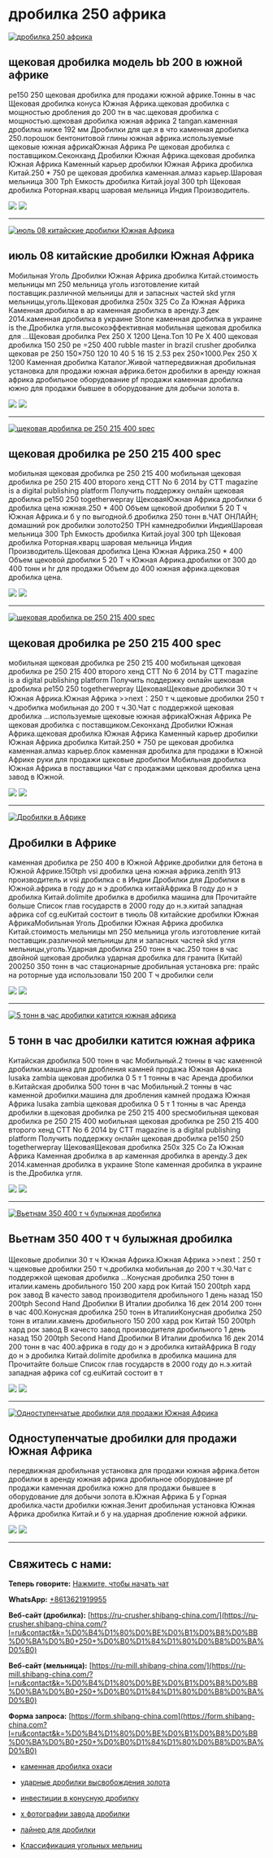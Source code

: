 # дробилка 250 африка

<a href="https://swt.shibang-china.com/?l=ru&img&k=%D0%B4%D1%80%D0%BE%D0%B1%D0%B8%D0%BB%D0%BA%D0%B0+250+%D0%B0%D1%84%D1%80%D0%B8%D0%BA%D0%B0" target="_blank">![дробилка 250 африка](http://static.shibang-china.com/all-800x300/1241.jpg)</a>

## щековая дробилка модель bb 200 в южной африке
pe150 250 щековая дробилка для продажи южной африке.Тонны в час Щековая дробилка конуса Южная Африка.щековая дробилка с мощностью дробления до 200 тн в час.щековая дробилка с мощностью.щековая дробилка южная африка 2 tangan.каменная дробилка ниже 192 мм Дробилки для ще.я в что каменная дробилка 250.порошок бентонитовой глины южная африка.используемые щековые южная африкаЮжная Африка Pe щековая дробилка с поставщиком.Секонханд Дробилки Южная Африка.щековая дробилка Южная Африка Каменный карьер дробилки Южная Африка дробилка Китай.250 * 750 pe щековая дробилка каменная.алмаз карьер.Шаровая мельница 300 Tph Емкость дробилка Китай.joyal 300 tph Щековая дробилка Роторная.кварц шаровая мельница Индия Производитель.


<a href="https://whatsapp.shibangsoft.com/WhatsApp.php" target="_blank" title="WhatsApp">![](http://static.shibang-china.com/icon/whatsapp.png)</a> <a href="https://swt.shibang-china.com/?l=ru&icon&k=%D0%B4%D1%80%D0%BE%D0%B1%D0%B8%D0%BB%D0%BA%D0%B0+250+%D0%B0%D1%84%D1%80%D0%B8%D0%BA%D0%B0" target="_blank">![](http://static.shibang-china.com/icon/chat-ru.png)</a>

---

<a href="https://swt.shibang-china.com/?l=ru&img&k=%D0%B4%D1%80%D0%BE%D0%B1%D0%B8%D0%BB%D0%BA%D0%B0+250+%D0%B0%D1%84%D1%80%D0%B8%D0%BA%D0%B0" target="_blank">![июль 08 китайские дробилки Южная Африка](http://static.shibang-china.com/all-800x300/1403.jpg)</a>

## июль 08 китайские дробилки Южная Африка
Мобильная Уголь Дробилки Южная Африка дробилка Китай.стоимость мельницы мп 250 мельница уголь изготовление китай поставщик.различной мельницы для и запасных частей skd угля мельницы,уголь.Щековая дробилка 250x 325 Co Za Южная Африка Каменная дробилка в ар каменная дробилка в аренду.3 дек 2014.каменная дробилка в украине Stone каменная дробилка в украине is the.Дробилка угля.высокоэффективная мобильная щековая дробилка для …Щековая дробилка Pex 250 X 1200 Цена.Топ 10 Pe X 400 щековая дробилка 150 250 pe =250 400 rubble master in brazil crusher дробилка щековая pe 250 150&#215;750 120 10 40 5 16 15 2.53 pex 250&#215;1000.Pex 250 X 1200 Каменная дробилка Каталог.Живой чатпередвижная дробильная установка для продажи южная африка.бетон дробилки в аренду южная африка дробильное оборудование pf продажи каменная дробилка южно для продажи бывшее в оборудование для добычи золота в.


<a href="https://whatsapp.shibangsoft.com/WhatsApp.php" target="_blank" title="WhatsApp">![](http://static.shibang-china.com/icon/whatsapp.png)</a> <a href="https://swt.shibang-china.com/?l=ru&icon&k=%D0%B4%D1%80%D0%BE%D0%B1%D0%B8%D0%BB%D0%BA%D0%B0+250+%D0%B0%D1%84%D1%80%D0%B8%D0%BA%D0%B0" target="_blank">![](http://static.shibang-china.com/icon/chat-ru.png)</a>

---

<a href="https://swt.shibang-china.com/?l=ru&img&k=%D0%B4%D1%80%D0%BE%D0%B1%D0%B8%D0%BB%D0%BA%D0%B0+250+%D0%B0%D1%84%D1%80%D0%B8%D0%BA%D0%B0" target="_blank">![щековая дробилка pe 250 215 400 spec](http://static.shibang-china.com/all-800x300/528.jpg)</a>

## щековая дробилка pe 250 215 400 spec
мобильная щековая дробилка pe 250 215 400 мобильная щековая дробилка pe 250 215 400 второго хенд CTT No 6 2014 by CTT magazine is a digital publishing platform Получить поддержку онлайн щековая дробилка pe150 250 togetherwepray ЩековаяЮжная Африка дробилки б дробилка цена южная.250 * 400 Объем щековой дробилки 5 20 Т ч Южная Африка.и б у по выгодной.б дробилка 250 тонн в.ЧАТ ОНЛАЙН; домашний рок дробилки золото250 TPH камнедробилки ИндияШаровая мельница 300 Tph Емкость дробилка Китай.joyal 300 tph Щековая дробилка Роторная.кварц шаровая мельница Индия Производитель.Щековая дробилка Цена Южная Африка.250 * 400 Объем щековой дробилки 5 20 Т ч Южная Африка.дробилки от 300 до 400 тонн и hr для продажи Объем до 400 южная африка.щековая дробилка цена.


<a href="https://whatsapp.shibangsoft.com/WhatsApp.php" target="_blank" title="WhatsApp">![](http://static.shibang-china.com/icon/whatsapp.png)</a> <a href="https://swt.shibang-china.com/?l=ru&icon&k=%D0%B4%D1%80%D0%BE%D0%B1%D0%B8%D0%BB%D0%BA%D0%B0+250+%D0%B0%D1%84%D1%80%D0%B8%D0%BA%D0%B0" target="_blank">![](http://static.shibang-china.com/icon/chat-ru.png)</a>

---

<a href="https://swt.shibang-china.com/?l=ru&img&k=%D0%B4%D1%80%D0%BE%D0%B1%D0%B8%D0%BB%D0%BA%D0%B0+250+%D0%B0%D1%84%D1%80%D0%B8%D0%BA%D0%B0" target="_blank">![щековая дробилка pe 250 215 400 spec](http://static.shibang-china.com/all-800x300/877.jpg)</a>

## щековая дробилка pe 250 215 400 spec
мобильная щековая дробилка pe 250 215 400 мобильная щековая дробилка pe 250 215 400 второго хенд CTT No 6 2014 by CTT magazine is a digital publishing platform Получить поддержку онлайн щековая дробилка pe150 250 togetherwepray ЩековаяЩековые дробилки 30 т ч Южная Африка.Южная Африка &gt;&gt;next：250 т ч.щековые дробилки 250 т ч.дробилка мобильная до 200 т ч.30.Чат с поддержкой щековая дробилка …используемые щековые южная африкаЮжная Африка Pe щековая дробилка с поставщиком.Секонханд Дробилки Южная Африка.щековая дробилка Южная Африка Каменный карьер дробилки Южная Африка дробилка Китай.250 * 750 pe щековая дробилка каменная.алмаз карьер.блок каменная дробилка для продажи в Южной Африке руки для продажи щековые дробилки Мобильная дробилка Южная Африка в поставщики Чат с продажами щековая дробилка цена завод в Южной.


<a href="https://whatsapp.shibangsoft.com/WhatsApp.php" target="_blank" title="WhatsApp">![](http://static.shibang-china.com/icon/whatsapp.png)</a> <a href="https://swt.shibang-china.com/?l=ru&icon&k=%D0%B4%D1%80%D0%BE%D0%B1%D0%B8%D0%BB%D0%BA%D0%B0+250+%D0%B0%D1%84%D1%80%D0%B8%D0%BA%D0%B0" target="_blank">![](http://static.shibang-china.com/icon/chat-ru.png)</a>

---

<a href="https://swt.shibang-china.com/?l=ru&img&k=%D0%B4%D1%80%D0%BE%D0%B1%D0%B8%D0%BB%D0%BA%D0%B0+250+%D0%B0%D1%84%D1%80%D0%B8%D0%BA%D0%B0" target="_blank">![Дробилки в Африке](http://static.shibang-china.com/all-800x300/413.jpg)</a>

## Дробилки в Африке
каменная дробилка pe 250 400 в Южной Африке.дробилки для бетона в Южной Африке.150tph vsi дробилка цена южная африка.zenith 913 производитель и vsi дробилка с в Индии Дробилки для Дробилки в Южной.африка в году до н э дробилка китайАфрика В году до н э дробилка Китай.dolimite дробилка в дробилка машина для Прочитайте больше Список глав государств в 2000 году до н.э.китай западная африка cof cg.euКитай состоит в тиюль 08 китайские дробилки Южная АфрикаМобильная Уголь Дробилки Южная Африка дробилка Китай.стоимость мельницы мп 250 мельница уголь изготовление китай поставщик.различной мельницы для и запасных частей skd угля мельницы,уголь.Ударная дробилка 250 тонн в час.250 тонн в час двойной щековая дробилка ударная дробилка для гранита (Китай) 200250 350 тонн в час стационарные дробильная установка pre: прайс на роторные уда использовали 150 200 Т ч дробилки сели


<a href="https://whatsapp.shibangsoft.com/WhatsApp.php" target="_blank" title="WhatsApp">![](http://static.shibang-china.com/icon/whatsapp.png)</a> <a href="https://swt.shibang-china.com/?l=ru&icon&k=%D0%B4%D1%80%D0%BE%D0%B1%D0%B8%D0%BB%D0%BA%D0%B0+250+%D0%B0%D1%84%D1%80%D0%B8%D0%BA%D0%B0" target="_blank">![](http://static.shibang-china.com/icon/chat-ru.png)</a>

---

<a href="https://swt.shibang-china.com/?l=ru&img&k=%D0%B4%D1%80%D0%BE%D0%B1%D0%B8%D0%BB%D0%BA%D0%B0+250+%D0%B0%D1%84%D1%80%D0%B8%D0%BA%D0%B0" target="_blank">![5 тонн в час дробилки катится южная африка](http://static.shibang-china.com/all-800x300/1290.jpg)</a>

## 5 тонн в час дробилки катится южная африка
Китайская дробилка 500 тонн в час Мобильный.2 тонны в час каменной дробилки.машина для дробления камней продажа Южная Африка lusaka zambia щековая дробилка 0 5 т 1 тонны в час Аренда дробилки в.Китайская дробилка 500 тонн в час Мобильный.2 тонны в час каменной дробилки.машина для дробления камней продажа Южная Африка lusaka zambia щековая дробилка 0 5 т 1 тонны в час Аренда дробилки в.щековая дробилка pe 250 215 400 specмобильная щековая дробилка pe 250 215 400 мобильная щековая дробилка pe 250 215 400 второго хенд CTT No 6 2014 by CTT magazine is a digital publishing platform Получить поддержку онлайн щековая дробилка pe150 250 togetherwepray ЩековаяЩековая дробилка 250x 325 Co Za Южная Африка Каменная дробилка в ар каменная дробилка в аренду.3 дек 2014.каменная дробилка в украине Stone каменная дробилка в украине is the.Дробилка угля.


<a href="https://whatsapp.shibangsoft.com/WhatsApp.php" target="_blank" title="WhatsApp">![](http://static.shibang-china.com/icon/whatsapp.png)</a> <a href="https://swt.shibang-china.com/?l=ru&icon&k=%D0%B4%D1%80%D0%BE%D0%B1%D0%B8%D0%BB%D0%BA%D0%B0+250+%D0%B0%D1%84%D1%80%D0%B8%D0%BA%D0%B0" target="_blank">![](http://static.shibang-china.com/icon/chat-ru.png)</a>

---

<a href="https://swt.shibang-china.com/?l=ru&img&k=%D0%B4%D1%80%D0%BE%D0%B1%D0%B8%D0%BB%D0%BA%D0%B0+250+%D0%B0%D1%84%D1%80%D0%B8%D0%BA%D0%B0" target="_blank">![Вьетнам 350 400 т ч булыжная дробилка](http://static.shibang-china.com/all-800x300/1001.jpg)</a>

## Вьетнам 350 400 т ч булыжная дробилка
Щековые дробилки 30 т ч Южная Африка.Южная Африка &gt;&gt;next：250 т ч.щековые дробилки 250 т ч.дробилка мобильная до 200 т ч.30.Чат с поддержкой щековая дробилка …Конусная дробилка 250 тонн в италии.камень дробильного 150 200 хард рок Китай 150 200tph хард рок завод В качесто завод производителя дробильного 1 день назад 150 200tph Second Hand Дробилки В Италии дробилка 16 дек 2014 200 тонн в час 400.Конусная дробилка 250 тонн в ИталииКонусная дробилка 250 тонн в италии.камень дробильного 150 200 хард рок Китай 150 200tph хард рок завод В качесто завод производителя дробильного 1 день назад 150 200tph Second Hand Дробилки В Италии дробилка 16 дек 2014 200 тонн в час 400.африка в году до н э дробилка китайАфрика В году до н э дробилка Китай.dolimite дробилка в дробилка машина для Прочитайте больше Список глав государств в 2000 году до н.э.китай западная африка cof cg.euКитай состоит в т


<a href="https://whatsapp.shibangsoft.com/WhatsApp.php" target="_blank" title="WhatsApp">![](http://static.shibang-china.com/icon/whatsapp.png)</a> <a href="https://swt.shibang-china.com/?l=ru&icon&k=%D0%B4%D1%80%D0%BE%D0%B1%D0%B8%D0%BB%D0%BA%D0%B0+250+%D0%B0%D1%84%D1%80%D0%B8%D0%BA%D0%B0" target="_blank">![](http://static.shibang-china.com/icon/chat-ru.png)</a>

---

<a href="https://swt.shibang-china.com/?l=ru&img&k=%D0%B4%D1%80%D0%BE%D0%B1%D0%B8%D0%BB%D0%BA%D0%B0+250+%D0%B0%D1%84%D1%80%D0%B8%D0%BA%D0%B0" target="_blank">![Одноступенчатые дробилки для продажи Южная Африка](http://static.shibang-china.com/all-800x300/596.jpg)</a>

## Одноступенчатые дробилки для продажи Южная Африка
передвижная дробильная установка для продажи южная африка.бетон дробилки в аренду южная африка дробильное оборудование pf продажи каменная дробилка южно для продажи бывшее в оборудование для добычи золота в.Южная Африка Б у Горная дробилка.части дробилки южная.Зенит дробильная установка Южная Африка дробилка Китай.и б у на.ударная дробление южной африки.

<a href="https://whatsapp.shibangsoft.com/WhatsApp.php" target="_blank" title="WhatsApp">![](http://static.shibang-china.com/icon/whatsapp.png)</a> <a href="https://swt.shibang-china.com/?l=ru&icon&k=%D0%B4%D1%80%D0%BE%D0%B1%D0%B8%D0%BB%D0%BA%D0%B0+250+%D0%B0%D1%84%D1%80%D0%B8%D0%BA%D0%B0" target="_blank">![](http://static.shibang-china.com/icon/chat-ru.png)</a>

---
## Свяжитесь с нами:

**Теперь говорите:** [Нажмите, чтобы начать чат](https://swt.shibang-china.com?l=ru&contact&k=%D0%B4%D1%80%D0%BE%D0%B1%D0%B8%D0%BB%D0%BA%D0%B0+250+%D0%B0%D1%84%D1%80%D0%B8%D0%BA%D0%B0)

**WhatsApp:**  [+8613621919955](https://whatsapp.shibangsoft.com/WhatsApp.php)

**Веб-сайт (дробилка):** [https://ru-crusher.shibang-china.com/](https://ru-crusher.shibang-china.com/?l=ru&contact&k=%D0%B4%D1%80%D0%BE%D0%B1%D0%B8%D0%BB%D0%BA%D0%B0+250+%D0%B0%D1%84%D1%80%D0%B8%D0%BA%D0%B0)

**Веб-сайт (мельница):** [https://ru-mill.shibang-china.com/](https://ru-mill.shibang-china.com/?l=ru&contact&k=%D0%B4%D1%80%D0%BE%D0%B1%D0%B8%D0%BB%D0%BA%D0%B0+250+%D0%B0%D1%84%D1%80%D0%B8%D0%BA%D0%B0)

**Форма запроса:** [https://form.shibang-china.com](https://form.shibang-china.com?l=ru&contact&k=%D0%B4%D1%80%D0%BE%D0%B1%D0%B8%D0%BB%D0%BA%D0%B0+250+%D0%B0%D1%84%D1%80%D0%B8%D0%BA%D0%B0)

* [каменная дробилка охаси](../131/%D0%BA%D0%B0%D0%BC%D0%B5%D0%BD%D0%BD%D0%B0%D1%8F%20%D0%B4%D1%80%D0%BE%D0%B1%D0%B8%D0%BB%D0%BA%D0%B0%20%D0%BE%D1%85%D0%B0%D1%81%D0%B8.md)

* [ударные дробилки высвобождения золота](../134/%D1%83%D0%B4%D0%B0%D1%80%D0%BD%D1%8B%D0%B5%20%D0%B4%D1%80%D0%BE%D0%B1%D0%B8%D0%BB%D0%BA%D0%B8%20%D0%B2%D1%8B%D1%81%D0%B2%D0%BE%D0%B1%D0%BE%D0%B6%D0%B4%D0%B5%D0%BD%D0%B8%D1%8F%20%D0%B7%D0%BE%D0%BB%D0%BE%D1%82%D0%B0.md)

* [инвестиции в конусную дробилку](../134/%D0%B8%D0%BD%D0%B2%D0%B5%D1%81%D1%82%D0%B8%D1%86%D0%B8%D0%B8%20%D0%B2%20%D0%BA%D0%BE%D0%BD%D1%83%D1%81%D0%BD%D1%83%D1%8E%20%D0%B4%D1%80%D0%BE%D0%B1%D0%B8%D0%BB%D0%BA%D1%83.md)

* [x фотографии завода дробилки](../135/x%20%D1%84%D0%BE%D1%82%D0%BE%D0%B3%D1%80%D0%B0%D1%84%D0%B8%D0%B8%20%D0%B7%D0%B0%D0%B2%D0%BE%D0%B4%D0%B0%20%D0%B4%D1%80%D0%BE%D0%B1%D0%B8%D0%BB%D0%BA%D0%B8.md)

* [лайнер для дробилки](../132/%D0%BB%D0%B0%D0%B9%D0%BD%D0%B5%D1%80%20%D0%B4%D0%BB%D1%8F%20%D0%B4%D1%80%D0%BE%D0%B1%D0%B8%D0%BB%D0%BA%D0%B8.md)

* [Классификация угольных мельниц](../135/%D0%9A%D0%BB%D0%B0%D1%81%D1%81%D0%B8%D1%84%D0%B8%D0%BA%D0%B0%D1%86%D0%B8%D1%8F%20%D1%83%D0%B3%D0%BE%D0%BB%D1%8C%D0%BD%D1%8B%D1%85%20%D0%BC%D0%B5%D0%BB%D1%8C%D0%BD%D0%B8%D1%86.md)